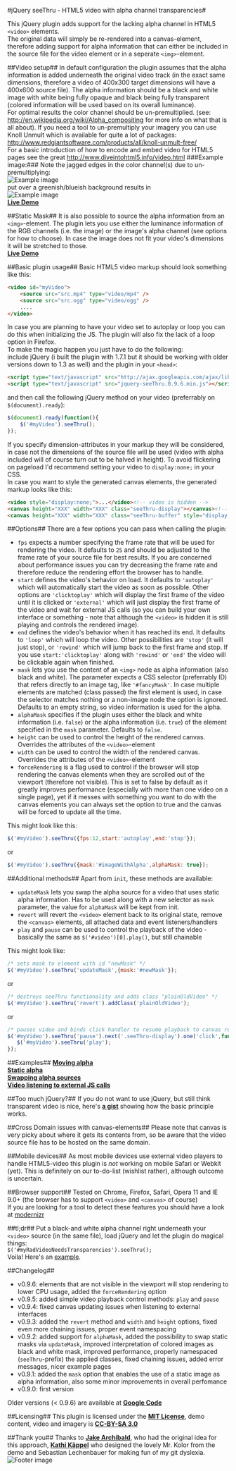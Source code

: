 #jQuery seeThru - HTML5 video with alpha channel transparencies#

This jQuery plugin adds support for the lacking alpha channel in HTML5 `<video>` elements.<br/>The original data will simply be re-rendered into a canvas-element, therefore adding support for alpha information that can either be included in the source file for the video element or in a seperate `<img>`-element.

##Video setup##
In default configuration the plugin assumes that the alpha information is added underneath the original video track (in the exact same dimensions, therefore a video of 400x300 target dimensions will have a 400x600 source file). The alpha information should be a black and white image with white being fully opaque and black being fully transparent (colored information will be used based on its overall luminance).<br/>For optimal results the color channel should be un-premultiplied. (see: http://en.wikipedia.org/wiki/Alpha_compositing for more info on what that is all about). If you need a tool to un-premultiply your imagery you can use Knoll Unmult which is available for quite a lot of packages: http://www.redgiantsoftware.com/products/all/knoll-unmult-free/<br/>
For a basic introduction of how to encode and embed video for HTML5 pages see the great http://www.diveintohtml5.info/video.html
###Example image:###
Note the jagged edges in the color channel(s) due to un-premultiplying:<br/>
![Example image][5]<br/>
put over a greenish/blueish background results in<br/>
![Example image][6]<br/>
**[Live Demo][1]**

##Static Mask##
It is also possible to source the alpha information from an `<img>`-element. The plugin lets you use either the luminance information of the RGB channels (i.e. the image) or the image's alpha channel (see options for how to choose). In case the image does not fit your video's dimensions it will be stretched to those.<br/>
**[Live Demo][2]**

##Basic plugin usage##
Basic HTML5 video markup should look something like this:

```html
<video id="myVideo">
    <source src="src.mp4" type="video/mp4" />
    <source src="src.ogg" type="video/ogg" />
    ....
</video>
```

In case you are planning to have your video set to autoplay or loop you can do this when initializing the JS. The plugin will also fix the lack of a loop option in Firefox.<br/>
To make the magic happen you just have to do the following:<br/>
include jQuery (i built the plugin with 1.7.1 but it should be working with older versions down to 1.3 as well) and the plugin in your `<head>`:

```html 
<script type="text/javascript" src="http://ajax.googleapis.com/ajax/libs/jquery/1.7.1/jquery.min.js"></script>
<script type="text/javascript" src="jquery-seeThru.0.9.6.min.js"></script>
```
and then call the following jQuery method on your video (preferrably on `$(document).ready`):

```javascript
$(document).ready(function(){
    $('#myVideo').seeThru();
});
```

If you specify dimension-attributes in your markup they will be considered, in case not the dimensions of the source file will be used (video with alpha included will of course turn out to be halved in height). To avoid flickering on pageload I'd recommend setting your video to `display:none;` in your CSS.<br/>In case you want to style the generated canvas elements, the generated markup looks like this:
```html
<video style="display:none;">...</video><!-- video is hidden -->
<canvas height="XXX" width="XXX" class="seeThru-display"></canvas><!-- this is the actual "video" -->
<canvas height="XXX" width="XXX" class="seeThru-buffer" style="display:none;"></canvas><!-- this is just a helper element -->
```
##Options##
There are a few options you can pass when calling the plugin:

 - `fps` expects a number specifying the frame rate that will be used for rendering the video. It defaults to `25` and should be adjusted to the frame rate of your source file for best results. If you are concerned about performance issues you can try decreasing the frame rate and therefore reduce the rendering effort the browser has to handle.
 - `start` defines the video's behavior on load. It defaults to `'autoplay'` which will automatically start the video as soon as possible. Other options are `'clicktoplay'` which will display the first frame of the video until it is clicked or `'external'` which will just display the first frame of the video and wait for external JS calls (so you can build your own interface or something - note that although the `<video>` is hidden it is still playing and controls the rendered image).
 - `end` defines the video's behavior when it has reached its end. It defaults to `'loop'` which will loop the video. Other possibilities are `'stop'` (it will just stop), or `'rewind'` which will jump back to the first frame and stop. If you use `start:'clicktoplay'` along with `'rewind'` or `'end'` the video will be clickable again when finished.
 - `mask` lets you use the content of an `<img>` node as alpha information (also black and white). The parameter expects a CSS selector (preferrably ID) that refers directly to an image tag, like `'#fancyMask'`. In case multiple elements are matched (class passed) the first element is used, in case the selector matches nothing or a non-image node the option is ignored. Defaults to an empty string, so video information is used for the alpha.
 - `alphaMask` specifies if the plugin uses either the black and white information (i.e. `false`) or the alpha information (i.e. `true`) of the element specified in the `mask` parameter. Defaults to `false`.
 - `height` can be used to control the height of the rendered canvas. Overrides the attributes of the `<video>`-element
 - `width` can be used to control the width of the rendered canvas. Overrides the attributes of the `<video>`-element
 - `forceRendering` is a flag used to control if the browser will stop rendering the canvas elements when they are scrolled out of the viewport (therefore not visible). This is set to false by default as it greatly improves performance (especially with more than one video on a single page), yet if it messes with something you want to do with the canvas elements you can always set the option to true and the canvas will be forced to update all the time.


This might look like this:
```javascript
$('#myVideo').seeThru({fps:12,start:'autoplay',end:'stop'});
```
or
```javascript
$('#myVideo').seeThru({mask:'#imageWithAlpha',alphaMask: true});
```
##Additional methods##
Apart from `init`, these methods are available:

 - `updateMask` lets you swap the alpha source for a video that uses static alpha information. Has to be used along with a new selector as `mask` parameter, the value for `alphaMask` will be kept from init.
 - `revert` will revert the `<video>` element back to its original state, remove the `<canvas>` elements, all attached data and event listeners/handlers
 - `play` and `pause` can be used to control the playback of the video - basically the same as `$('#video')[0].play()`, but still chainable

This might look like:
```javascript
/* sets mask to element with id "newMask" */
$('#myVideo').seeThru('updateMask',{mask:'#newMask'});
```
or
```javascript
/* destroys seeThru functionality and adds class "plainOldVideo" */
$('#myVideo').seeThru('revert').addClass('plainOldVideo');
```
or
```javascript
/* pauses video and binds click handler to resume playback to canvas representation */
$('#myVideo').seeThru('pause').next('.seeThru-display').one('click',function(){
   $('#myVideo').seeThru('play');
});
```
##Examples##
**[Moving alpha][1]**<br>
**[Static alpha][2]**<br>
**[Swapping alpha sources][3]**<br>
**[Video listening to external JS calls][4]**<br>

##Too much jQuery?##
If you do not want to use jQuery, but still think transparent video is nice, here's **[a gist][13]** showing how the basic principle works.

##Cross Domain issues with canvas-elements##
Please note that canvas is very picky about where it gets its contents from, so be aware that the video source file has to be hosted on the same domain.

##Mobile devices##
As most mobile devices use external video players to handle HTML5-video this plugin is *not* working on mobile Safari or Webkit (yet). This is definitely on our to-do-list (wishlist rather), although outcome is uncertain.

##Browser support##
Tested on Chrome, Firefox, Safari, Opera 11 and IE 9.0+ 
(the browser has to support `<video>` and `<canvas>` of course)<br/>If you are looking for a tool to detect these features you should have a look at <a href="http://www.modernizr.com/">modernizr</a>

##tl;dr##
Put a black-and white alpha channel right underneath your `<video>` source (in the same file), load jQuery and let the plugin do magical things:
<code>
$('#myRadVideoNeedsTransparencies').seeThru();
</code><br>
Voila! Here's an [example][1].

##Changelog##
   * v0.9.6: elements that are not visible in the viewport will stop rendering to lower CPU usage, added the `forceRendering` option
   * v0.9.5: added simple video playback control methods: `play` and `pause`
   * v0.9.4: fixed canvas updating issues when listening to external interfaces
   * v0.9.3: added the `revert` method and `width` and `height` options, fixed even more chaining issues, proper event namespacing
   * v0.9.2: added support for `alphaMask`, added the possibility to swap static masks via `updateMask`, improved interpretation of colored images as black and white mask, improved performance, properly namespaced (`seeThru`-prefix) the applied classes, fixed chaining issues, added error messages, nicer example pages
   * v0.9.1: added the `mask` option that enables the use of a static image as alpha information, also some minor improvements in overall perfomance
   * v0.9.0: first version

Older versions (< 0.9.6) are available at **[Google Code][9]**

##Licensing##
This plugin is licensed under the **[MIT License][11]**, demo content, video and imagery is **[CC-BY-SA 3.0][12]**

##Thank you##
Thanks to **[Jake Archibald][7]**, who had the original idea for this approach, **[Kathi Käppel][8]** who designed the lovely Mr. Kolor from the demo and Sebastian Lechenbauer for making fun of my git dyslexia.
![Footer image][10]

[1]:http://www.frederikring.com/seeThru/movingAlpha
[2]:http://www.frederikring.com/seeThru/staticAlpha
[3]:http://www.frederikring.com/seeThru/swapAlpha
[4]:http://www.frederikring.com/seeThru/external
[5]:http://www.frederikring.com/seeThru/img/seeThruDemo.png
[6]:http://www.frederikring.com/seeThru/img/seeThruResult.png
[7]:http://www.jakearchibald.com
[8]:http://www.kathikaeppel.de
[9]:http://code.google.com/p/jquery-seethru/
[10]:http://www.frederikring.com/seeThru/img/footer.png
[11]:http://www.opensource.org/licenses/mit-license.php
[12]:http://creativecommons.org/licenses/by-sa/3.0/
[13]:https://gist.github.com/2469449